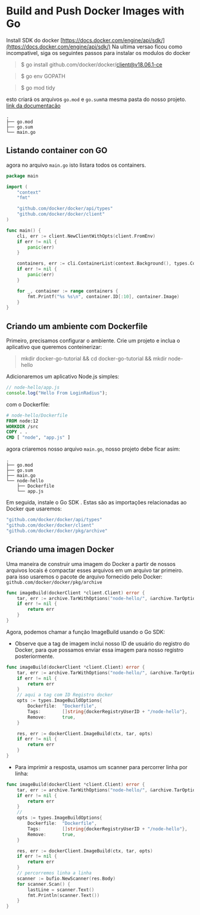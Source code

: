 # Build and Push Docker Images with Go

Install SDK do docker [https://docs.docker.com/engine/api/sdk/](https://docs.docker.com/engine/api/sdk/)
Na ultima versao ficou como incompativel, siga os seguintes passos para instalar os modulos do docker

> $ go install github.com/docker/docker/client@v18.06.1-ce

> $ go env GOPATH 

> $ go mod tidy 

esto criará os arquivos `go.mod` e `go.sum`na mesma pasta do nosso projeto. [link da documentacão](https://pkg.go.dev/github.com/docker/docker/client#pkg-examples)

```shell
.
├── go.mod
├── go.sum
└── main.go
```

## Listando container con GO

agora no arquivo `main.go` isto listara todos os containers.

```go
package main

import (
    "context"
    "fmt"

    "github.com/docker/docker/api/types"
    "github.com/docker/docker/client"
)

func main() {
    cli, err := client.NewClientWithOpts(client.FromEnv)
    if err != nil {
        panic(err)
    }

    containers, err := cli.ContainerList(context.Background(), types.ContainerListOptions{})
    if err != nil {
        panic(err)
    }

    for _, container := range containers {
        fmt.Printf("%s %s\n", container.ID[:10], container.Image)
    }
}
```

## Criando um ambiente com Dockerfile

Primeiro, precisamos configurar o ambiente. Crie um projeto e inclua o aplicativo que queremos conteinerizar:

> mkdir docker-go-tutorial && cd docker-go-tutorial && mkdir node-hello

Adicionaremos um aplicativo Node.js simples:

```js
// node-hello/app.js
console.log("Hello From LoginRadius");
```

com o Dockerfile:

```dockerfile
# node-hello/Dockerfile
FROM node:12
WORKDIR /src
COPY . .
CMD [ "node", "app.js" ]
```

agora criaremos nosso arquivo `main.go`, nosso projeto debe ficar asim:

```shell
.
├── go.mod
├── go.sum
├── main.go
└── node-hello
    ├── Dockerfile
    └── app.js
```

Em seguida, instale o Go SDK . Estas são as importações relacionadas ao Docker que usaremos:

```go
"github.com/docker/docker/api/types"
"github.com/docker/docker/client"
"github.com/docker/docker/pkg/archive"
```

## Criando uma imagen Docker

Uma maneira de construir uma imagem do Docker a partir de nossos arquivos locais é compactar esses arquivos em um arquivo tar primeiro.
para isso usaremos o pacote de arquivo fornecido pelo Docker: `github.com/docker/docker/pkg/archive`

```go
func imageBuild(dockerClient *client.Client) error {
    tar, err := archive.TarWithOptions("node-hello/", &archive.TarOptions{})
    if err != nil {
        return err
    }
}
```

Agora, podemos chamar a função ImageBuild usando o Go SDK:

- Observe que a tag de imagem inclui nosso ID de usuário do registro do Docker, para que possamos enviar essa imagem para nosso registro posteriormente.

```go
func imageBuild(dockerClient *client.Client) error {
    tar, err := archive.TarWithOptions("node-hello/", &archive.TarOptions{})
    if err != nil {
        return err
    }
    // aqui a tag com ID Registro docker
    opts := types.ImageBuildOptions{
        Dockerfile:  "Dockerfile",
        Tags:        []string{dockerRegistryUserID + "/node-hello"},
        Remove:      true,
    }

    res, err := dockerClient.ImageBuild(ctx, tar, opts)
    if err != nil {
        return err
    }
}
```

- Para imprimir a resposta, usamos um scanner para percorrer linha por linha:

```go
func imageBuild(dockerClient *client.Client) error {
    tar, err := archive.TarWithOptions("node-hello/", &archive.TarOptions{})
    if err != nil {
        return err
    }
    // 
    opts := types.ImageBuildOptions{
        Dockerfile:  "Dockerfile",
        Tags:        []string{dockerRegistryUserID + "/node-hello"},
        Remove:      true,
    }

    res, err := dockerClient.ImageBuild(ctx, tar, opts)
    if err != nil {
        return err
    }
    // percorremos linha a linha
    scanner := bufio.NewScanner(res.Body)
    for scanner.Scan() {
        lastLine = scanner.Text()
        fmt.Println(scanner.Text())
    }
}
```